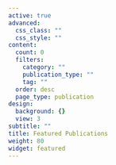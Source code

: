 ```yaml
---
active: true
advanced:
  css_class: ""
  css_style: ""
content:
  count: 0
  filters:
    category: ""
    publication_type: ""
    tag: ""
  order: desc
  page_type: publication
design:
  background: {}
  view: 3
subtitle: ""
title: Featured Publications
weight: 80
widget: featured
---
```

